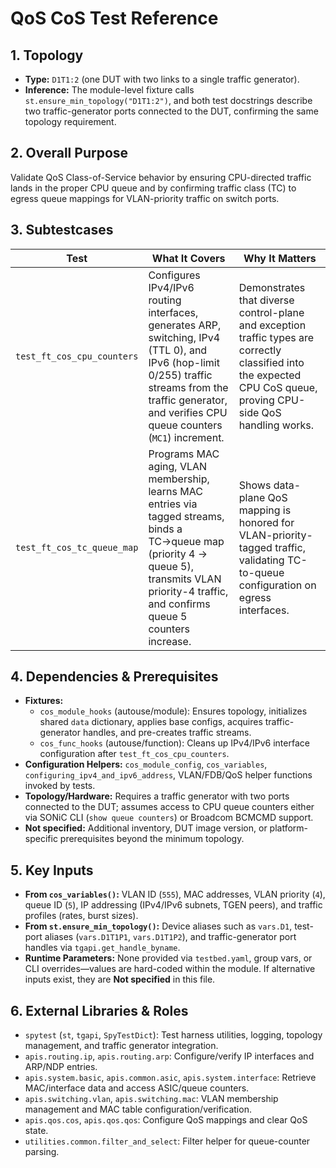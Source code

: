# QoS CoS Test Reference

## 1. Topology
- **Type:** `D1T1:2` (one DUT with two links to a single traffic generator).
- **Inference:** The module-level fixture calls `st.ensure_min_topology("D1T1:2")`, and both test docstrings describe two traffic-generator ports connected to the DUT, confirming the same topology requirement.

## 2. Overall Purpose
Validate QoS Class-of-Service behavior by ensuring CPU-directed traffic lands in the proper CPU queue and by confirming traffic class (TC) to egress queue mappings for VLAN-priority traffic on switch ports.

## 3. Subtestcases
| Test | What It Covers | Why It Matters |
| --- | --- | --- |
| `test_ft_cos_cpu_counters` | Configures IPv4/IPv6 routing interfaces, generates ARP, switching, IPv4 (TTL 0), and IPv6 (hop-limit 0/255) traffic streams from the traffic generator, and verifies CPU queue counters (`MC1`) increment. | Demonstrates that diverse control-plane and exception traffic types are correctly classified into the expected CPU CoS queue, proving CPU-side QoS handling works.
| `test_ft_cos_tc_queue_map` | Programs MAC aging, VLAN membership, learns MAC entries via tagged streams, binds a TC→queue map (priority 4 → queue 5), transmits VLAN priority-4 traffic, and confirms queue 5 counters increase. | Shows data-plane QoS mapping is honored for VLAN-priority-tagged traffic, validating TC-to-queue configuration on egress interfaces.

## 4. Dependencies & Prerequisites
- **Fixtures:**
  - `cos_module_hooks` (autouse/module): Ensures topology, initializes shared `data` dictionary, applies base configs, acquires traffic-generator handles, and pre-creates traffic streams.
  - `cos_func_hooks` (autouse/function): Cleans up IPv4/IPv6 interface configuration after `test_ft_cos_cpu_counters`.
- **Configuration Helpers:** `cos_module_config`, `cos_variables`, `configuring_ipv4_and_ipv6_address`, VLAN/FDB/QoS helper functions invoked by tests.
- **Topology/Hardware:** Requires a traffic generator with two ports connected to the DUT; assumes access to CPU queue counters either via SONiC CLI (`show queue counters`) or Broadcom BCMCMD support.
- **Not specified:** Additional inventory, DUT image version, or platform-specific prerequisites beyond the minimum topology.

## 5. Key Inputs
- **From `cos_variables()`:** VLAN ID (`555`), MAC addresses, VLAN priority (`4`), queue ID (`5`), IP addressing (IPv4/IPv6 subnets, TGEN peers), and traffic profiles (rates, burst sizes).
- **From `st.ensure_min_topology()`:** Device aliases such as `vars.D1`, test-port aliases (`vars.D1T1P1`, `vars.D1T1P2`), and traffic-generator port handles via `tgapi.get_handle_byname`.
- **Runtime Parameters:** None provided via `testbed.yaml`, group vars, or CLI overrides—values are hard-coded within the module. If alternative inputs exist, they are **Not specified** in this file.

## 6. External Libraries & Roles
- `spytest` (`st`, `tgapi`, `SpyTestDict`): Test harness utilities, logging, topology management, and traffic generator integration.
- `apis.routing.ip`, `apis.routing.arp`: Configure/verify IP interfaces and ARP/NDP entries.
- `apis.system.basic`, `apis.common.asic`, `apis.system.interface`: Retrieve MAC/interface data and access ASIC/queue counters.
- `apis.switching.vlan`, `apis.switching.mac`: VLAN membership management and MAC table configuration/verification.
- `apis.qos.cos`, `apis.qos.qos`: Configure QoS mappings and clear QoS state.
- `utilities.common.filter_and_select`: Filter helper for queue-counter parsing.

